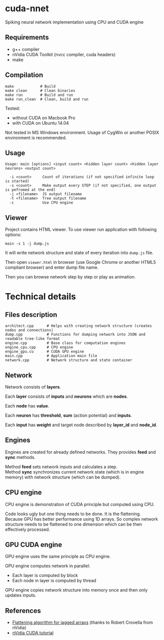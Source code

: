 # cuda-nnet
Spiking neural network implementation using CPU and CUDA engine

## Requirements
 - g++ compiler
 - nVidia CUDA Toolkit (nvcc compiler, cuda headers)
 - make

## Compilation
```
make            # Build
make clean      # Clean binaries
make run        # Build and run
make run_clean  # Clean, build and run
```

Tested:
 - without CUDA on Macbook Pro
 - with CUDA on Ubuntu 14.04

Not tested in MS Windows environment. Usage of CygWin or another POSIX environment is recommended.

## Usage
```
Usage: main [options] <input count> <hidden layer count> <hidden layer neurons> <output count>

  -i <count>     Count of iterations (if not specified infinite loop is started)
  -s <count>     Make output every STEP (if not specified, one output is pefromed at the end)
  -j <filename>  JS output filename
  -t <filename>  Tree output filename
  -c             Use CPU engine
```

## Viewer
Project contains HTML viewer. To use viewer run application with following options:

```
main -s 1 -j dump.js
```

It will write network structure and state of every iteration into `dump.js` file.

Then open `viewer.html` in browser (use Google Chrome or another HTML5 compliant browser) and enter dump file name.

Then you can browse network step by step or play as animation.

# Technical details

## Files description

```
architect.cpp      # Helps with creating network structure (creates nodes and connections)
dump.cpp           # Functions for dumping network into JSON and readable tree-like format
engine.cpp         # Base class for computation engines
engine_cpu.cpp     # CPU engine
engine_gpu.cu      # CUDA GPU engine
main.cpp           # Application main file
network.cpp        # Network structure and state container
```

## Network
Network consists of **layers**.

Each **layer** consists of **inputs** and **neurons** which are **nodes**.

Each **node** has **value**.

Each **neuron** has **threshold**, **sum** (action potential) and **inputs**.

Each **input** has **weight** and target node described by **layer_id** and **node_id**.

## Engines
Engines are created for already defined networks. They provides **feed** and **sync** methods.

Method **feed** sets network inputs and calculates a step.  
Method **sync** synchronizes current network state (which is in engine memory) with network structure (which can be dumped).

## CPU engine
CPU engine is demonstration of CUDA principle but computed using CPU.

Code looks ugly but one thing needs to be done. It is the flattening. Because GPU has better performance using 1D arrays. So complex network structure needs to be flattened to one dimension which can be then effectively processed.

## GPU CUDA engine
GPU engine uses the same principle as CPU engine.

GPU engine computes network in parallel:
 - Each layer is computed by block
 - Each node in layer is computed by thread

GPU engine copies network structure into memory once and then only updates inputs.

## References
 - [Flattening algorithm for jagged arrays](http://stackoverflow.com/questions/31662370/2d-jagged-array-to-1d-array-in-c/31662573) (thanks to Robert Crovella from nVidia)
 - [nVidia CUDA tutorial](http://www.nvidia.com/docs/IO/116711/sc11-cuda-c-basics.pdf)